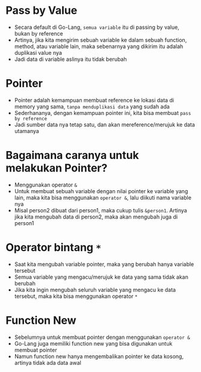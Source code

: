 # Pass by Value

- Secara default di Go-Lang, `semua variable` itu di passing by value, bukan by reference
- Artinya, jika kita mengirim sebuah variable ke dalam sebuah function, method, atau variable lain, maka sebenarnya yang dikirim itu adalah duplikasi value nya
- Jadi data di variable aslinya itu tidak berubah

# Pointer

- Pointer adalah kemampuan membuat reference ke lokasi data di memory yang sama, `tanpa menduplikasi data` yang sudah ada
- Sederhananya, dengan kemampuan pointer ini, kita bisa membuat `pass by reference`
- Jadi sumber data nya tetap satu, dan akan mereference/merujuk ke data utamanya

# Bagaimana caranya untuk melakukan Pointer?

- Menggunakan operator `&`
- Untuk membuat sebuah variable dengan nilai pointer ke variable yang lain, maka kita bisa menggunakan `operator &`, lalu diikuti nama variable nya
- Misal person2 dibuat dari person1, maka cukup tulis `&person1`. Artinya jika kita mengubah data di person2, maka akan mengubah juga di person1

# Operator bintang `*`

- Saat kita mengubah variable pointer, maka yang berubah hanya variable tersebut
- Semua variable yang mengacu/merujuk ke data yang sama tidak akan berubah
- Jika kita ingin mengubah seluruh variable yang mengacu ke data tersebut, maka kita bisa menggunakan operator `*`

# Function New

- Sebelumnya untuk membuat pointer dengan menggunakan `operator &`
- Go-Lang juga memiliki function new yang bisa digunakan untuk membuat pointer
- Namun function new hanya mengembalikan pointer ke data kosong, artinya tidak ada data awal
